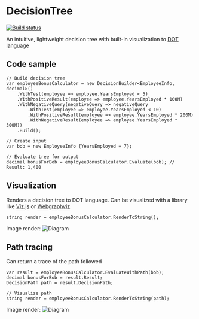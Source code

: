 # DecisionTree
[![Build status](https://ci.appveyor.com/api/projects/status/607lif1gkfydoy9i?svg=true)](https://ci.appveyor.com/project/christophevr/decisiontree)

An intuitive, lightweight decision tree with built-in visualization to [DOT language](https://en.wikipedia.org/wiki/DOT_language)

## Code sample
```
// Build decision tree
var employeeBonusCalculator = new DecisionBuilder<EmployeeInfo, decimal>()
    .WithTest(employee => employee.YearsEmployed < 5)
    .WithPositiveResult(employee => employee.YearsEmployed * 100M)
    .WithNegativeQuery(negativeQuery => negativeQuery
        .WithTest(employee => employee.YearsEmployed < 10)
        .WithPositiveResult(employee => employee.YearsEmployed * 200M)
        .WithNegativeResult(employee => employee.YearsEmployed * 300M))
    .Build();

// Create input
var bob = new EmployeeInfo {YearsEmployed = 7};

// Evaluate tree for output
decimal bonusForBob = employeeBonusCalculator.Evaluate(bob); // Result: 1,400
```

## Visualization
Renders a decision tree to DOT language. Can be visualized with a library like [Viz.js](http://viz-js.com/) or [Webgraphviz](http://www.webgraphviz.com/)
```
string render = employeeBonusCalculator.RenderToString();
```
Image render:
![Diagram](https://i.imgur.com/rExuhZN.png)

## Path tracing
Can return a trace of the path followed
```
var result = employeeBonusCalculator.EvaluateWithPath(bob);
decimal bonusForBob = result.Result;
DecisionPath path = result.DecisionPath;

// Visualize path
string render = employeeBonusCalculator.RenderToString(path);
```
Image render:
![Diagram](https://i.imgur.com/JKe90sT.png)
